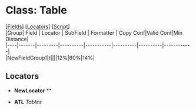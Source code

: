 # Class: Table
[[Fields](#Fields)] [[Locators](#Locators)]  [[Script](Table.vb)]  
|Group| Field | Locator | SubField | Formatter | Copy Conf|Valid Conf|Min Distance|  
|----|-------|---------|----------|-----------|----------|----------|------------|  
|NewFieldGroup1|t||||12%|80%|14%|  
## Locators
* **NewLocator** **  
  
* **ATL** *Tables*  
  
